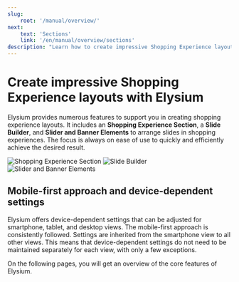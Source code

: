 ```yaml
---
slug:
    root: '/manual/overview/'
next:
    text: 'Sections'
    link: '/en/manual/overview/sections'
description: "Learn how to create impressive Shopping Experience layouts with Elysium, including Shopping Experience Section, Slide Builder, and Slider and Banner Elements."
---
```


# Create impressive Shopping Experience layouts with Elysium
Elysium provides numerous features to support you in creating shopping experience layouts. It includes an **Shopping Experience Section**, a **Slide Builder**, and **Slider and Banner Elements** to arrange slides in shopping experiences. The focus is always on ease of use to quickly and efficiently achieve the desired result.

<Grid>
    <Column :cols="{xs: 12, sm: 6, 'xl': 4}">
        <Image src="section/admin-auswahl-add.png" alt="Shopping Experience Section"
        :lazy="false" />
    </Column>
    <Column :cols="{xs: 12, sm: 6, 'xl': 4}">
        <Image src="slide-builder/de-admin-slide-builder-overview.png" alt="Slide Builder"
        :lazy="false" />
    </Column>
    <Column :cols="{xs: 12, sm: 6, 'xl': 4}">
        <Image src="section/de-admin-cms-block-selection.png" alt="Slider and Banner Elements"
        :lazy="false" />
    </Column>
</Grid>

## Mobile-first approach and device-dependent settings
Elysium offers device-dependent settings that can be adjusted for smartphone, tablet, and desktop views. The mobile-first approach is consistently followed. Settings are inherited from the smartphone view to all other views. This means that device-dependent settings do not need to be maintained separately for each view, with only a few exceptions.

On the following pages, you will get an overview of the core features of Elysium.
